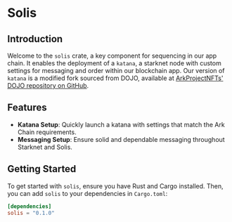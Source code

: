 # Solis

## Introduction

Welcome to the `solis` crate, a key component for sequencing in our app chain. It enables the deployment of a `katana`, a starknet node with custom settings for messaging and order within our blockchain app.  Our version of `katana` is a modified fork sourced from DOJO, available at [ArkProjectNFTs' DOJO repository on GitHub](https://github.com/ArkProjectNFTs/dojo).

## Features

- **Katana Setup**: Quickly launch a katana with settings that match the Ark Chain requirements.
- **Messaging Setup**: Ensure solid and dependable messaging throughout Starknet and Solis.

## Getting Started

To get started with `solis`, ensure you have Rust and Cargo installed. Then, you can add `solis` to your dependencies in `Cargo.toml`:

```toml
[dependencies]
solis = "0.1.0"
```
